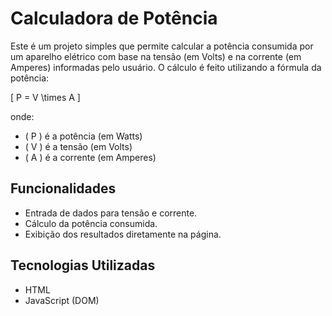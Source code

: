 # Calculadora de Potência

Este é um projeto simples que permite calcular a potência consumida por um aparelho elétrico com base na tensão (em Volts) e na corrente (em Amperes) informadas pelo usuário. O cálculo é feito utilizando a fórmula da potência: 

\[ P = V \times A \]

onde:
- \( P \) é a potência (em Watts)
- \( V \) é a tensão (em Volts)
- \( A \) é a corrente (em Amperes)

## Funcionalidades

- Entrada de dados para tensão e corrente.
- Cálculo da potência consumida.
- Exibição dos resultados diretamente na página.

## Tecnologias Utilizadas

- HTML
- JavaScript (DOM)


